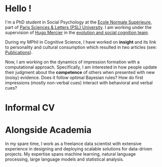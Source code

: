 # Hello ! 

I'm a PhD student in Social Psychology at the [Ecole Normale Supérieure](https://en.wikipedia.org/wiki/%C3%89cole_normale_sup%C3%A9rieure_(Paris)), part of [Paris Sciences & Letters (PSL) University](https://psl.eu/en/university/psl-international-rankings). I am working under the supervision of [Hugo Mercier](https://sites.google.com/site/hugomercier/) in the [evolution and social cognition team](https://esc.dec.ens.fr/fr).

  
During my MPhil in Cognitive Science, I have worked on **insight** and its link to personality and cultural consumption which resulted in two articles (see: [Publications](/personal-site/publications)). 

  
Now, I am working on the dynamics of impression formation with a computational approach. Specifically, I am interested in how people update their judgment about the **competence** of others when presented with new (noisy) evidence. Does it follow optimal Bayesian rules? How do first impressions (mostly non-verbal cues) interact with behavioral and verbal cues?

# Informal CV

# Alongside Academia

In my spare time, I work as a freelance data scientist with extensive experience in designing and deploying scalable solutions for data-driven projects. My expertise spans machine learning, natural language processing, large language models and statistical analysis.